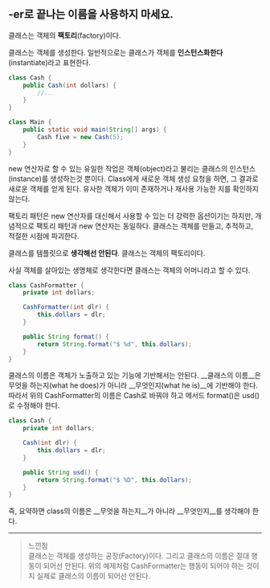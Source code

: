 ## -er로 끝나는 이름을 사용하지 마세요.

클래스는 객체의 __팩토리__(factory)이다.

클래스는 객체를 생성한다.
일반적으로는 클래스가 객체를 __인스턴스화한다__(instantiate)라고 표현한다.

```java
class Cash {
    public Cash(int dollars) {
        //..
    }
}

class Main {
    public static void main(String[] args) {
        Cash five = new Cash(5);
    }
}
```

new 연산자로 할 수 있는 유일한 작업은 객체(object)라고 불리는 클래스의 인스턴스(instance)를 생성하는것 뿐이다.
Class에게 새로운 객체 생성 요청을 하면, 그 결과로 새로운 객체를 얻게 된다.
유사한 객체가 이미 존재하거나 재사용 가능한 지를 확인하지 않는다.

팩토리 패턴은 new 연산자를 대신해서 사용할 수 있는 더 강력한 옵션이기는 하지만, 개념적으로 팩토리 패턴과 new 연산자는 동일하다.
클래스는 객체를 만들고, 추적하고, 적절한 시점에 파괴한다.

클래스를 템플릿으로 __생각해선 안된다__.
클래스는 객체의 팩토리이다.

사실 객체를 살아있는 생명체로 생각한다면 클래스는 객체의 어머니라고 할 수 있다.

```java
class CashFormatter {
    private int dollars;

    CashFormatter(int dlr) {
        this.dollars = dlr;
    }

    public String format() {
        return String.format("$ %d", this.dollars);
    }
}
```

클래스의 이름은 객체가 노출하고 있는 기능에 기반해서는 안된다.
__클래스의 이름__은 무엇을 하는지(what he does)가 아니라 __무엇인지(what he is)__에 기반해야 한다.
따라서 위의 CashFormatter의 이름은 Cash로 바꿔야 하고 메서드 format()은 usd()로 수정해야 한다.

```java
class Cash {
    private int dollars;

    Cash(int dlr) {
        this.dollars = dlr;
    }

    public String usd() {
        return String.format("$ %D", this.dollars);
    }
}
```

즉, 요약하면 class의 이름은 __무엇을 하는지__가 아니라 __무엇인지__를 생각해야 한다.

---
> 느낀점<br /> 
> 클래스는 객체를 생성하는 공장(Factory)이다.
> 그리고 클래스의 이름은 절대 행동이 되어선 안된다.
> 위의 예제처럼 CashFormatter는 행동이 되어야 하는 것이지 실제로 클래스의 이름이 되어선 안된다.